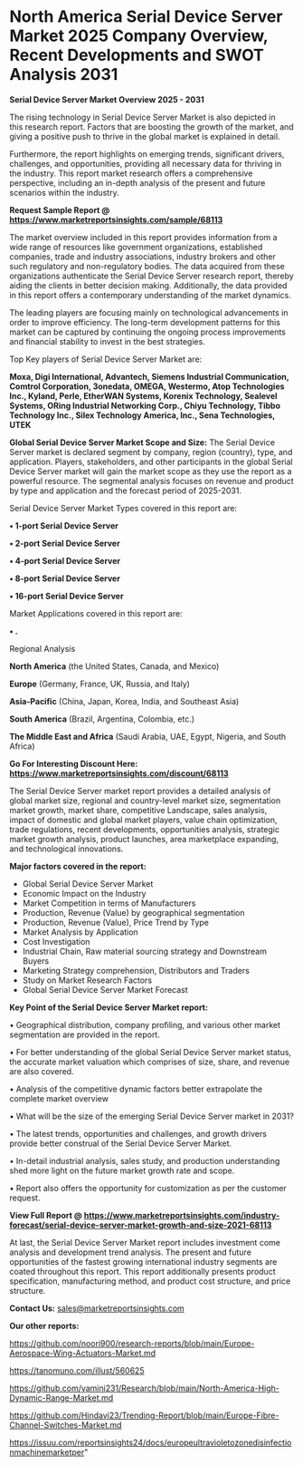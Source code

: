 # North America Serial Device Server Market 2025 Company Overview, Recent Developments and SWOT Analysis 2031

<Strong> Serial Device Server Market Overview 2025 - 2031</strong>

The rising technology in Serial Device Server Market is also depicted in this research report. Factors that are boosting the growth of the market, and giving a positive push to thrive in the global market is explained in detail.

Furthermore, the report highlights on emerging trends, significant drivers, challenges, and opportunities, providing all necessary data for thriving in the industry. This report market research offers a comprehensive perspective, including an in-depth analysis of the present and future scenarios within the industry.

<strong>Request Sample Report @ <a href=https://www.marketreportsinsights.com/sample/68113>https://www.marketreportsinsights.com/sample/68113</a></strong>

The market overview included in this report provides information from a wide range of resources like government organizations, established companies, trade and industry associations, industry brokers and other such regulatory and non-regulatory bodies. The data acquired from these organizations authenticate the Serial Device Server research report, thereby aiding the clients in better decision making. Additionally, the data provided in this report offers a contemporary understanding of the market dynamics.

The leading players are focusing mainly on technological advancements in order to improve efficiency. The long-term development patterns for this market can be captured by continuing the ongoing process improvements and financial stability to invest in the best strategies.

Top Key players of Serial Device Server Market are:

<strong>Moxa, Digi International, Advantech, Siemens Industrial Communication, Comtrol Corporation, 3onedata, OMEGA, Westermo, Atop Technologies Inc., Kyland, Perle, EtherWAN Systems, Korenix Technology, Sealevel Systems, ORing Industrial Networking Corp., Chiyu Technology, Tibbo Technology Inc., Silex Technology America, Inc., Sena Technologies, UTEK</strong>

<strong><b>Global Serial Device Server Market Scope and Size:</b></strong>
The Serial Device Server market is declared segment by company, region (country), type, and application. Players, stakeholders, and other participants in the global Serial Device Server market will gain the market scope as they use the report as a powerful resource. The segmental analysis focuses on revenue and product by type and application and the forecast period of 2025-2031.

Serial Device Server Market Types covered in this report are:

<strong>• 1-port Serial Device Server

• 2-port Serial Device Server

• 4-port Serial Device Server

• 8-port Serial Device Server

• 16-port Serial Device Server</strong>

Market Applications covered in this report are:

<strong>• .</strong> 

Regional Analysis

<strong>North America</strong> (the United States, Canada, and Mexico)

<strong>Europe</strong> (Germany, France, UK, Russia, and Italy)

<strong>Asia-Pacific</strong> (China, Japan, Korea, India, and Southeast Asia)

<strong>South America</strong> (Brazil, Argentina, Colombia, etc.)

<strong>The Middle East and Africa</strong> (Saudi Arabia, UAE, Egypt, Nigeria, and South Africa)

<strong>Go For Interesting Discount Here: <a href=https://www.marketreportsinsights.com/discount/68113>https://www.marketreportsinsights.com/discount/68113</a></strong>

The Serial Device Server market report provides a detailed analysis of global market size, regional and country-level market size, segmentation market growth, market share, competitive Landscape, sales analysis, impact of domestic and global market players, value chain optimization, trade regulations, recent developments, opportunities analysis, strategic market growth analysis, product launches, area marketplace expanding, and technological innovations.

<strong><b>Major factors covered in the report:</b></strong>
<ul>
  <li>Global Serial Device Server Market </li>
  <li>Economic Impact on the Industry</li>
  <li>Market Competition in terms of Manufacturers</li>
  <li>Production, Revenue (Value) by geographical segmentation</li>
  <li>Production, Revenue (Value), Price Trend by Type</li>
  <li>Market Analysis by Application</li>
  <li>Cost Investigation</li>
  <li>Industrial Chain, Raw material sourcing strategy and Downstream Buyers</li>
  <li>Marketing Strategy comprehension, Distributors and Traders</li>
  <li>Study on Market Research Factors</li>
  <li>Global Serial Device Server Market Forecast</li>
</ul>

<strong><b>Key Point of the Serial Device Server Market report:</b></strong>

• Geographical distribution, company profiling, and various other market segmentation are provided in the report.

• For better understanding of the global Serial Device Server market status, the accurate market valuation which comprises of size, share, and revenue are also covered.

• Analysis of the competitive dynamic factors better extrapolate the complete market overview

• What will be the size of the emerging Serial Device Server market in 2031?

• The latest trends, opportunities and challenges, and growth drivers provide better construal of the Serial Device Server Market.

• In-detail industrial analysis, sales study, and production understanding shed more light on the future market growth rate and scope.

• Report also offers the opportunity for customization as per the customer request.

<strong><b>View Full Report @ <a href=https://www.marketreportsinsights.com/industry-forecast/serial-device-server-market-growth-and-size-2021-68113>https://www.marketreportsinsights.com/industry-forecast/serial-device-server-market-growth-and-size-2021-68113</a></b></strong>


At last, the Serial Device Server Market report includes investment come analysis and development trend analysis. The present and future opportunities of the fastest growing international industry segments are coated throughout this report. This report additionally presents product specification, manufacturing method, and product cost structure, and price structure.

<strong>Contact Us:</strong>
sales@marketreportsinsights.com

<strong>Our other reports:</strong>

<a href=https://github.com/noori900/research-reports/blob/main/Europe-Aerospace-Wing-Actuators-Market.md>https://github.com/noori900/research-reports/blob/main/Europe-Aerospace-Wing-Actuators-Market.md</a>

<a href=https://tanomuno.com/illust/560625>https://tanomuno.com/illust/560625</a>

<a href=https://github.com/yamini231/Research/blob/main/North-America-High-Dynamic-Range-Market.md>https://github.com/yamini231/Research/blob/main/North-America-High-Dynamic-Range-Market.md</a>

<a href=https://github.com/Hindavi23/Trending-Report/blob/main/Europe-Fibre-Channel-Switches-Market.md>https://github.com/Hindavi23/Trending-Report/blob/main/Europe-Fibre-Channel-Switches-Market.md</a>

<a href=https://issuu.com/reportsinsights24/docs/europeultravioletozonedisinfectionmachinemarketper>https://issuu.com/reportsinsights24/docs/europeultravioletozonedisinfectionmachinemarketper</a>"
